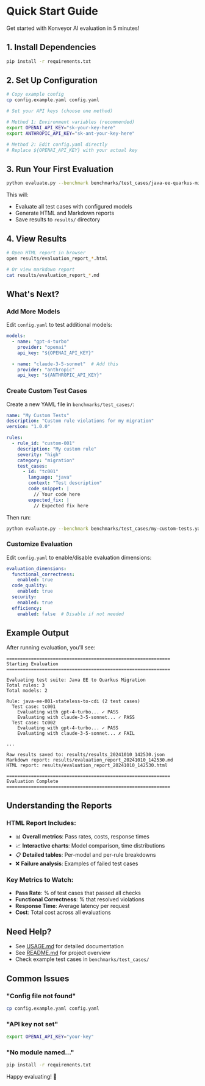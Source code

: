 # Quick Start Guide

Get started with Konveyor AI evaluation in 5 minutes!

## 1. Install Dependencies

```bash
pip install -r requirements.txt
```

## 2. Set Up Configuration

```bash
# Copy example config
cp config.example.yaml config.yaml

# Set your API keys (choose one method)

# Method 1: Environment variables (recommended)
export OPENAI_API_KEY="sk-your-key-here"
export ANTHROPIC_API_KEY="sk-ant-your-key-here"

# Method 2: Edit config.yaml directly
# Replace ${OPENAI_API_KEY} with your actual key
```

## 3. Run Your First Evaluation

```bash
python evaluate.py --benchmark benchmarks/test_cases/java-ee-quarkus-migration.yaml
```

This will:
- Evaluate all test cases with configured models
- Generate HTML and Markdown reports
- Save results to `results/` directory

## 4. View Results

```bash
# Open HTML report in browser
open results/evaluation_report_*.html

# Or view markdown report
cat results/evaluation_report_*.md
```

## What's Next?

### Add More Models

Edit `config.yaml` to test additional models:

```yaml
models:
  - name: "gpt-4-turbo"
    provider: "openai"
    api_key: "${OPENAI_API_KEY}"

  - name: "claude-3-5-sonnet"  # Add this
    provider: "anthropic"
    api_key: "${ANTHROPIC_API_KEY}"
```

### Create Custom Test Cases

Create a new YAML file in `benchmarks/test_cases/`:

```yaml
name: "My Custom Tests"
description: "Custom rule violations for my migration"
version: "1.0.0"

rules:
  - rule_id: "custom-001"
    description: "My custom rule"
    severity: "high"
    category: "migration"
    test_cases:
      - id: "tc001"
        language: "java"
        context: "Test description"
        code_snippet: |
          // Your code here
        expected_fix: |
          // Expected fix here
```

Then run:

```bash
python evaluate.py --benchmark benchmarks/test_cases/my-custom-tests.yaml
```

### Customize Evaluation

Edit `config.yaml` to enable/disable evaluation dimensions:

```yaml
evaluation_dimensions:
  functional_correctness:
    enabled: true
  code_quality:
    enabled: true
  security:
    enabled: true
  efficiency:
    enabled: false  # Disable if not needed
```

## Example Output

After running evaluation, you'll see:

```
============================================================
Starting Evaluation
============================================================

Evaluating test suite: Java EE to Quarkus Migration
Total rules: 3
Total models: 2

Rule: java-ee-001-stateless-to-cdi (2 test cases)
  Test case: tc001
    Evaluating with gpt-4-turbo... ✓ PASS
    Evaluating with claude-3-5-sonnet... ✓ PASS
  Test case: tc002
    Evaluating with gpt-4-turbo... ✓ PASS
    Evaluating with claude-3-5-sonnet... ✗ FAIL

...

Raw results saved to: results/results_20241010_142530.json
Markdown report: results/evaluation_report_20241010_142530.md
HTML report: results/evaluation_report_20241010_142530.html

============================================================
Evaluation Complete
============================================================
```

## Understanding the Reports

### HTML Report Includes:

- 📊 **Overall metrics**: Pass rates, costs, response times
- 📈 **Interactive charts**: Model comparison, time distributions
- 📋 **Detailed tables**: Per-model and per-rule breakdowns
- ❌ **Failure analysis**: Examples of failed test cases

### Key Metrics to Watch:

- **Pass Rate**: % of test cases that passed all checks
- **Functional Correctness**: % that resolved violations
- **Response Time**: Average latency per request
- **Cost**: Total cost across all evaluations

## Need Help?

- See [USAGE.md](USAGE.md) for detailed documentation
- See [README.md](README.md) for project overview
- Check example test cases in `benchmarks/test_cases/`

## Common Issues

### "Config file not found"
```bash
cp config.example.yaml config.yaml
```

### "API key not set"
```bash
export OPENAI_API_KEY="your-key"
```

### "No module named..."
```bash
pip install -r requirements.txt
```

Happy evaluating! 🚀
